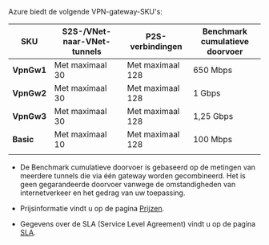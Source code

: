 Azure biedt de volgende VPN-gateway-SKU's:

|**SKU**   | **S2S-/VNet-naar-VNet-<br>tunnels** | **P2S-<br>verbindingen** | **Benchmark cumulatieve<br>doorvoer** |
|---       | ---                             | ---                    | ---                         |
|**VpnGw1**| Met maximaal 30                         | Met maximaal 128               | 650 Mbps                    |
|**VpnGw2**| Met maximaal 30                         | Met maximaal 128               | 1 Gbps                      |
|**VpnGw3**| Met maximaal 30                         | Met maximaal 128               | 1,25 Gbps                   |
|**Basic** | Met maximaal 10                         | Met maximaal 128               | 100 Mbps                    | 
|          |                                 |                        |                             | 

- De Benchmark cumulatieve doorvoer is gebaseerd op de metingen van meerdere tunnels die via één gateway worden gecombineerd. Het is geen gegarandeerde doorvoer vanwege de omstandigheden van internetverkeer en het gedrag van uw toepassing.

- Prijsinformatie vindt u op de pagina [Prijzen](https://azure.microsoft.com/pricing/details/vpn-gateway).

- Gegevens over de SLA (Service Level Agreement) vindt u op de pagina [SLA](https://azure.microsoft.com/support/legal/sla/vpn-gateway/).